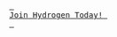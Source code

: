 [<kbd> <br> Join Hydrogen Today! <br> </kbd>][Hydrogen]

[Hydrogen]: https://discord.com/invite/gethydrogen 
